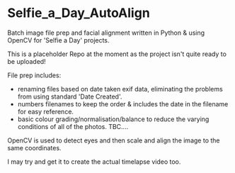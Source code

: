 # Selfie_a_Day_AutoAlign
Batch image file prep and facial alignment written in Python & using OpenCV for 'Selfie a Day' projects.

This is a placeholder Repo at the moment as the project isn't quite ready to be uploaded!

File prep includes:
- renaming files based on date taken exif data, eliminating the problems from using standard 'Date Created'.
- numbers filenames to keep the order & includes the date in the filename for easy reference.
- basic colour grading/normalisation/balance to reduce the varying conditions of all of the photos. 
TBC....

OpenCV is used to detect eyes and then scale and align the image to the same coordinates.

I may try and get it to create the actual timelapse video too.
